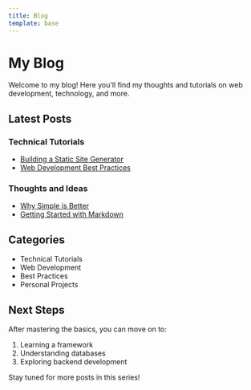 ```yaml
---
title: Blog
template: base
---
```


# My Blog

Welcome to my blog! Here you'll find my thoughts and tutorials on web development, technology, and more.

## Latest Posts

### Technical Tutorials
- [Building a Static Site Generator](/blog/static-site-generator)
- [Web Development Best Practices](/blog/web-dev-best-practices)

### Thoughts and Ideas
- [Why Simple is Better](/blog/simplicity-in-code)
- [Getting Started with Markdown](/blog/markdown-basics)

## Categories
- Technical Tutorials
- Web Development
- Best Practices
- Personal Projects 

## Next Steps

After mastering the basics, you can move on to:

1. Learning a framework
2. Understanding databases
3. Exploring backend development

Stay tuned for more posts in this series! 